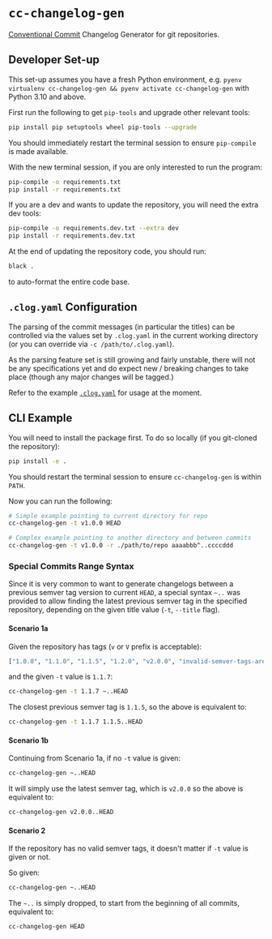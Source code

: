 # `cc-changelog-gen`

[Conventional Commit](https://www.conventionalcommits.org/en/v1.0.0/) Changelog Generator for git
repositories.

## Developer Set-up

This set-up assumes you have a fresh Python environment, e.g. `pyenv virtualenv cc-changelog-gen &&
pyenv activate cc-changelog-gen` with Python 3.10 and above.

First run the following to get `pip-tools` and upgrade other relevant tools:

```bash
pip install pip setuptools wheel pip-tools --upgrade
```

You should immediately restart the terminal session to ensure `pip-compile` is made available.

With the new terminal session, if you are only interested to run the program:

```bash
pip-compile -o requirements.txt
pip install -r requirements.txt
```

If you are a dev and wants to update the repository, you will need the extra dev tools:

```bash
pip-compile -o requirements.dev.txt --extra dev
pip install -r requirements.dev.txt
```

At the end of updating the repository code, you should run:

```bash
black .
```

to auto-format the entire code base.

## `.clog.yaml` Configuration

The parsing of the commit messages (in particular the titles) can be controlled via the values set
by `.clog.yaml` in the current working directory (or you can override via `-c /path/to/.clog.yaml`).

As the parsing feature set is still growing and fairly unstable, there will not be any
specifications yet and do expect new / breaking changes to take place (though any major changes will
be tagged.)

Refer to the example [`.clog.yaml`](.clog.yaml) for usage at the moment.

## CLI Example

You will need to install the package first. To do so locally (if you git-cloned the repository):

```bash
pip install -e .
```

You should restart the terminal session to ensure `cc-changelog-gen` is within `PATH`.

Now you can run the following:

```bash
# Simple example pointing to current directory for repo
cc-changelog-gen -t v1.0.0 HEAD

# Complex example pointing to another directory and between commits
cc-changelog-gen -t v1.0.0 -r ./path/to/repo aaaabbb^..ccccddd
```

### Special Commits Range Syntax

Since it is very common to want to generate changelogs between a previous semver tag version to
current `HEAD`, a special syntax `~..` was provided to allow finding the latest previous semver tag
in the specified repository, depending on the given title value (`-t`, `--title` flag).

#### Scenario 1a

Given the repository has tags (`v` or `V` prefix is acceptable):

```python
["1.0.0", "1.1.0", "1.1.5", "1.2.0", "v2.0.0", "invalid-semver-tags-are-ignored"]
```

and the given `-t` value is `1.1.7`:

```bash
cc-changelog-gen -t 1.1.7 ~..HEAD
```

The closest previous semver tag is `1.1.5`, so the above is equivalent to:

```bash
cc-changelog-gen -t 1.1.7 1.1.5..HEAD
```

#### Scenario 1b

Continuing from Scenario 1a, if no `-t` value is given:

```bash
cc-changelog-gen ~..HEAD
```

It will simply use the latest semver tag, which is `v2.0.0` so the above is equivalent to:

```bash
cc-changelog-gen v2.0.0..HEAD
```

#### Scenario 2

If the repository has no valid semver tags, it doesn't matter if `-t` value is given or not.

So given:

```bash
cc-changelog-gen ~..HEAD
```

The `~..` is simply dropped, to start from the beginning of all commits, equivalent to:

```bash
cc-changelog-gen HEAD
```
